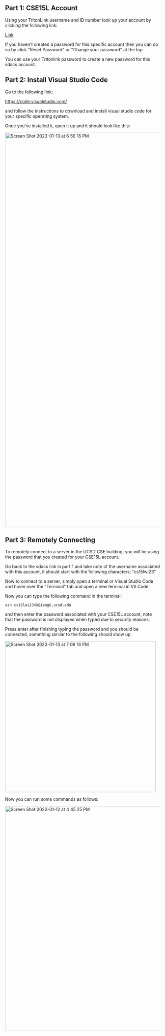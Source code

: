 ## Part 1: CSE15L Account
Using your TritonLink username and ID number look up your account by clicking the following link:

[Link](https://sdacs.ucsd.edu/~icc/index.php)

If you haven't created a password for this specific account then you can do so by click "Reset Password" or "Change your password" at the top.

You can use your Tritonlink password to create a new password for this sdacs account.

## Part 2: Install Visual Studio Code
Go to the following link:

https://code.visualstudio.com/

and follow the instructions to download and install visual studio code for your specific operating system.

Once you've installed it, open it up and it should look like this:

<img width="1280" alt="Screen Shot 2023-01-13 at 6 59 16 PM" src="https://user-images.githubusercontent.com/48416882/212447814-4cce1797-148a-4660-b7c0-5796d871208e.png">

## Part 3: Remotely Connecting
To remotely connect to a server in the UCSD CSE building, you will be using the password that you created for your CSE15L account.

Go back to the sdacs link in part 1 and take note of the username associated with this account, it should start with the following characters: "cs15lwi23"

Now to connect to a server, simply open a terminal or Visual Studio Code and hover over the "Terminal" tab and open a new terminal in VS Code.

Now you can type the following command in the terminal:

`ssh cs15lwi23XX@ieng6.ucsd.edu`

and then enter the password associated with your CSE15L account, note that the password is not displayed when typed due to security reasons.

Press enter after finishing typing the password and you should be connected, something similar to the following should show up:

<img width="490" alt="Screen Shot 2023-01-13 at 7 09 16 PM" src="https://user-images.githubusercontent.com/48416882/212448136-20ecb8a7-b71e-4824-8030-fbc57e3a0da3.png">

Now you can run some commands as follows:

<img width="730" alt="Screen Shot 2023-01-12 at 4 45 25 PM" src="https://user-images.githubusercontent.com/48416882/212448156-3efe87dd-bdd4-4b3e-8b7f-248f936dfb5b.png">
